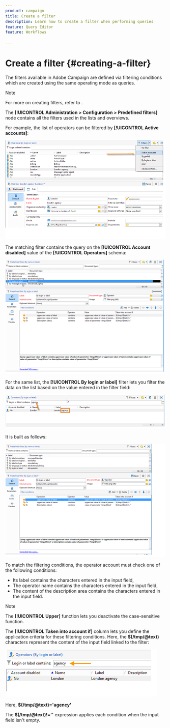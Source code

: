 ```yaml
---
product: campaign
title: Create a filter
description: Learn how to create a filter when performing queries
feature: Query Editor
feature: Workflows

---
```

# Create a filter {#creating-a-filter}



The filters available in Adobe Campaign are defined via filtering conditions which are created using the same operating mode as queries.

>[!NOTE]
>
>For more on creating filters, refer to  .

The **[!UICONTROL Administration > Configuration > Predefined filters]** node contains all the filters used in the lists and overviews.

For example, the list of operators can be filtered by **[!UICONTROL Active accounts]**:

![](assets/query_editor_filter_sample_1.png)

The matching filter contains the query on the **[!UICONTROL Account disabled]** value of the **[!UICONTROL Operators]** schema:

![](assets/query_editor_filter_sample_2.png)

For the same list, the **[!UICONTROL By login or label]** filter lets you filter the data on the list based on the value entered in the filter field:

![](assets/query_editor_filter_sample_3.png)

It is built as follows:

![](assets/query_editor_filter_sample_4.png)

To match the filtering conditions, the operator account must check one of the following conditions:

* Its label contains the characters entered in the input field,
* The operator name contains the characters entered in the input field,
* The content of the description area contains the characters entered in the input field.

>[!NOTE]
>
>The **[!UICONTROL Upper]** function lets you deactivate the case-sensitive function.

The **[!UICONTROL Taken into account if]** column lets you define the application criteria for these filtering conditions. Here, the **$(/tmp/@text)** characters represent the content of the input field linked to the filter: 

![](assets/query_editor_filter_sample_5.png)

Here, **$(/tmp/@text)='agency'**

The **$(/tmp/@text)!=''** expression applies each condition when the input field isn't empty.
